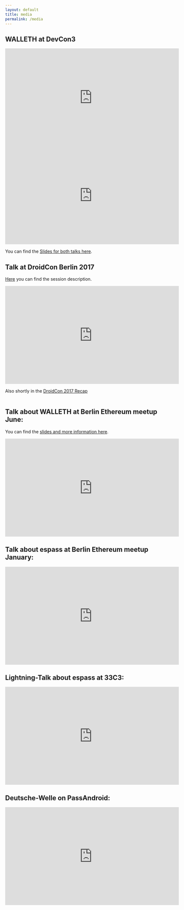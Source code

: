 ```yaml
---
layout: default
title: media
permalink: /media
---
```

## WALLETH at DevCon3

<iframe width="560" height="315" src="https://www.youtube.com/embed/M3kh1cLo768?start=77" frameborder="0" gesture="media" allow="encrypted-media" allowfullscreen></iframe>

<iframe width="560" height="315" src="https://www.youtube.com/embed/g21Cj_g9Md4?rel=0" frameborder="0" allowfullscreen></iframe>

You can find the [Slides for both talks here](https://github.com/walleth/talks).

## Talk at DroidCon Berlin 2017

[Here](https://droidcon.de/en/sessions/look-code-tools-and-libs-indie-developer) you can find the session description. <br/>

<iframe width="560" height="315" src="https://www.youtube.com/embed/haimBcf7WL8?rel=0" frameborder="0" allowfullscreen></iframe>

<br/>

Also shortly in the [DroidCon 2017 Recap](https://www.youtube.com/watch?v=Tp3uV3sOkfQ)<br/><br/>

## Talk about WALLETH at Berlin Ethereum meetup June:

You can find the [slides and more information here](http://walleth.org/2017/06/16/walleth-talk).<br/>
<iframe width="560" height="315" src="https://www.youtube.com/embed/cSpTyVWrXMg" frameborder="0" allowfullscreen></iframe>

## Talk about espass at Berlin Ethereum meetup January:

<iframe width="560" height="315" src="https://www.youtube.com/embed/wau9bAJdkYQ?start=3894" frameborder="0" allowfullscreen></iframe>

## Lightning-Talk about espass at 33C3:

<iframe width="560" height="315" src="https://www.youtube.com/embed/d_bOaZh61f8" frameborder="0" allowfullscreen></iframe>

## Deutsche-Welle on PassAndroid:

<iframe width="560" height="315" src="https://www.youtube.com/embed/qyus_t1YgsM" frameborder="0" allowfullscreen></iframe>
